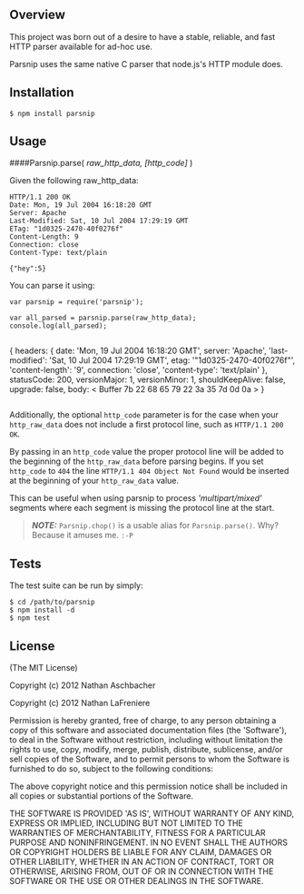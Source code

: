 ## Overview

This project was born out of a desire to have a stable, reliable, and fast HTTP parser available for ad-hoc use.

Parsnip uses the same native C parser that node.js's HTTP module does.

## Installation

    $ npm install parsnip

## Usage
####Parsnip.parse( *raw_http_data, [http_code]* )

Given the following raw_http_data:

```
HTTP/1.1 200 OK
Date: Mon, 19 Jul 2004 16:18:20 GMT
Server: Apache
Last-Modified: Sat, 10 Jul 2004 17:29:19 GMT
ETag: "1d0325-2470-40f0276f"
Content-Length: 9
Connection: close
Content-Type: text/plain

{"hey":5}
```

You can parse it using:

```
var parsnip = require('parsnip');

var all_parsed = parsnip.parse(raw_http_data);
console.log(all_parsed);
```

>```
{
    headers: {
        date: 'Mon, 19 Jul 2004 16:18:20 GMT',
        server: 'Apache',
        'last-modified': 'Sat, 10 Jul 2004 17:29:19 GMT',
        etag: '"1d0325-2470-40f0276f"',
        'content-length': '9',
        connection: 'close',
        'content-type': 'text/plain'
    },
    statusCode: 200,
    versionMajor: 1,
    versionMinor: 1,
    shouldKeepAlive: false,
    upgrade: false,
    body: < Buffer 7b 22 68 65 79 22 3a 35 7d 0d 0a >
}
>```

Additionally, the optional `http_code` parameter is for the case when your `http_raw_data` does not include a first protocol line, such as `HTTP/1.1 200 OK`.  

By passing in an `http_code` value the proper protocol line will be added to the beginning of the `http_raw_data` before parsing begins.  If you set `http_code` to `404` the line `HTTP/1.1 404 Object Not Found` would be inserted at the beginning of your `http_raw_data` value.  

This can be useful when using parsnip to process _'multipart/mixed'_ segments where each segment is missing the protocol line at the start.

>***NOTE:***  `Parsnip.chop()` is a usable alias for `Parsnip.parse()`.  Why?  Because it amuses me.  `:-P` 

## Tests

The test suite can be run by simply:

    $ cd /path/to/parsnip
    $ npm install -d
    $ npm test

## License

(The MIT License)

Copyright (c) 2012 Nathan Aschbacher

Copyright (c) 2012 Nathan LaFreniere

Permission is hereby granted, free of charge, to any person obtaining a copy of
this software and associated documentation files (the 'Software'), to deal in
the Software without restriction, including without limitation the rights to
use, copy, modify, merge, publish, distribute, sublicense, and/or sell copies of
the Software, and to permit persons to whom the Software is furnished to do so,
subject to the following conditions:

The above copyright notice and this permission notice shall be included in all
copies or substantial portions of the Software.

THE SOFTWARE IS PROVIDED 'AS IS', WITHOUT WARRANTY OF ANY KIND, EXPRESS OR
IMPLIED, INCLUDING BUT NOT LIMITED TO THE WARRANTIES OF MERCHANTABILITY, FITNESS
FOR A PARTICULAR PURPOSE AND NONINFRINGEMENT. IN NO EVENT SHALL THE AUTHORS OR
COPYRIGHT HOLDERS BE LIABLE FOR ANY CLAIM, DAMAGES OR OTHER LIABILITY, WHETHER
IN AN ACTION OF CONTRACT, TORT OR OTHERWISE, ARISING FROM, OUT OF OR IN
CONNECTION WITH THE SOFTWARE OR THE USE OR OTHER DEALINGS IN THE SOFTWARE.